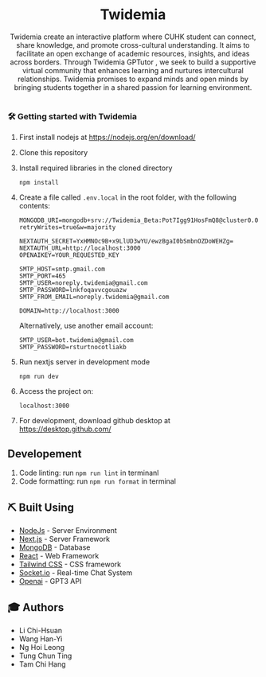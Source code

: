 <h1 align="center">Twidemia</h1>
<p align="center">
Twidemia create an interactive platform where CUHK student can connect, share knowledge, and promote cross-cultural understanding.
It aims to facilitate an open exchange of academic resources, insights, and ideas across borders.
Through Twidemia GPTutor , we seek to build a supportive virtual community that enhances learning and nurtures intercultural relationships. Twidemia promises to expand minds and open minds by bringing students together in a shared passion for learning environment.
    <br> 
</p>
<h1></h1>
<h3>🛠&nbsp;Getting started with Twidemia</h3>

1. First install nodejs at https://nodejs.org/en/download/
1. Clone this repository
1. Install required libraries in the cloned directory
    ```
    npm install
    ```

1. Create a file called `.env.local` in the root folder, with the following contents:
    ```
    MONGODB_URI=mongodb+srv://Twidemia_Beta:Pot7Igg91HosFmQ8@cluster0.0zq4ijz.mongodb.net/Twidemia_Beta?retryWrites=true&w=majority

    NEXTAUTH_SECRET=YxHMNOc9B+x9LlUD3wYU/ewzBgaI0bSmbnOZDoWEHZg=
    NEXTAUTH_URL=http://localhost:3000
    OPENAIKEY=YOUR_REQUESTED_KEY
    
    SMTP_HOST=smtp.gmail.com
    SMTP_PORT=465
    SMTP_USER=noreply.twidemia@gmail.com
    SMTP_PASSWORD=lnkfoqavvcgouazw
    SMTP_FROM_EMAIL=noreply.twidemia@gmail.com

    DOMAIN=http://localhost:3000

    ```
    
    Alternatively, use another email account:
    ```
    SMTP_USER=bot.twidemia@gmail.com
    SMTP_PASSWORD=rsturtnocotliakb
    ```

1. Run nextjs server in development mode
    ```
    npm run dev
    ```

1. Access the project on:
    ```
    localhost:3000
    ```

1. For development, download github desktop at https://desktop.github.com/

## Developement
1. Code linting: run `npm run lint` in terminanl
1. Code formatting: run `npm run format` in terminal

## ⛏️ Built Using <a name = "built_using"></a>

- [NodeJs](https://nodejs.org/en/) - Server Environment
- [Next.js](https://nextjs.org/) - Server Framework
- [MongoDB](https://www.mongodb.com/) - Database
- [React](https://reactjs.org/) - Web Framework
- [Tailwind CSS](https://tailwindcss.com/) - CSS framework
- [Socket.io](https://socket.io/) - Real-time Chat System
- [Openai](https://openai.com/blog/openai-api) - GPT3 API

## 🎓 Authors <a name = "authors"></a>
- Li Chi-Hsuan 
- Wang Han-Yi 
- Ng Hoi Leong 
- Tung Chun Ting 
- Tam Chi Hang 

